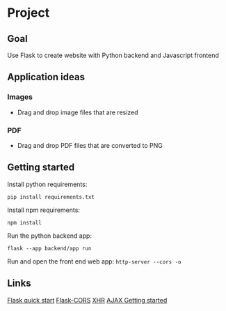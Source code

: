 # Project

## Goal
Use Flask to create website with Python backend and Javascript frontend

## Application ideas

### Images
- Drag and drop image files that are resized
### PDF
- Drag and drop PDF files that are converted to PNG

## Getting started
Install python requirements:

`pip install requirements.txt`

Install npm requirements:

`npm install`

Run the python backend app:

`flask --app backend/app run`

Run and open the front end web app:
`http-server --cors -o`

## Links
[Flask quick start](https://flask.palletsprojects.com/en/2.2.x/quickstart/)
[Flask-CORS](https://flask-cors.readthedocs.io/en/latest/index.html)
[XHR](https://developer.mozilla.org/en-US/docs/Web/API/XMLHttpRequest)
[AJAX Getting started](https://developer.mozilla.org/en-US/docs/Web/Guide/AJAX/Getting_Started)